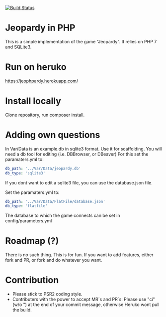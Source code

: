 [![Build Status](https://travis-ci.org/MarlonSchultz/jeopardy.svg?branch=master)](https://travis-ci.org/MarlonSchultz/jeopardy)

# Jeopardy in PHP

This is a simple implementation of the game "Jeopardy".
It relies on PHP 7 and SQLite3.

# Run on heruko
https://jeophpardy.herokuapp.com/

# Install locally

Clone repository, run composer install.

# Adding own questions

In Var/Data is an example.db in sqlite3 format. Use it for scaffolding.
You will need a db tool for editing (i.e. DBBrowser, or DBeaver)
For this set the paramaters.yml to:
```yml
db_path: '../Var/Data/jeopardy.db'
db_type: 'sqlite3'
```

If you dont want to edit a sqlite3 file, you can use the database.json file.

Set the paramaters.yml to:
```yml
db_path: '../Var/Data/FlatFile/database.json'
db_type: 'flatfile'
```
The database to which the game connects can be set in config/parameters.yml

# Roadmap (?)

There is no such thing. This is for fun.
If you want to add features, either fork and PR, or fork and do whatever you want.

# Contribution

* Please stick to PSR2 coding style.
* Contributers with the power to accept MR´s and PR´s: Please use "ci" (w/o ") at the end of your commit message, otherwise Heruko wont pull the build.

